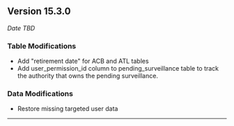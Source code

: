 
## Version 15.3.0
_Date TBD_

### Table Modifications
* Add "retirement date" for ACB and ATL tables
* Add user_permission_id column to pending_surveillance table to track the authority that owns the pending surveillance.

### Data Modifications
* Restore missing targeted user data

---
